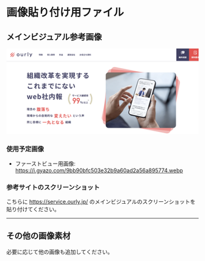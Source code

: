 # 画像貼り付け用ファイル

## メインビジュアル参考画像

![alt text](image.png)

### 使用予定画像
- ファーストビュー用画像: https://i.gyazo.com/9bb90bfc503e32b9a60ad2a56a895774.webp

### 参考サイトのスクリーンショット

こちらに https://service.ourly.jp/ のメインビジュアルのスクリーンショットを貼り付けてください。

---

## その他の画像素材

必要に応じて他の画像も追加してください。